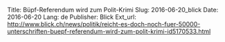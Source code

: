 Title: Büpf-Referendum wird zum Polit-Krimi
Slug: 2016-06-20_blick
Date: 2016-06-20
Lang: de
Publisher: Blick
Ext_url: http://www.blick.ch/news/politik/reicht-es-doch-noch-fuer-50000-unterschriften-buepf-referendum-wird-zum-polit-krimi-id5170533.html